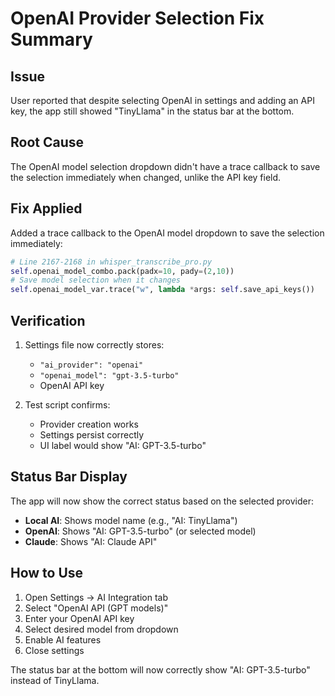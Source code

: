 # OpenAI Provider Selection Fix Summary

## Issue
User reported that despite selecting OpenAI in settings and adding an API key, the app still showed "TinyLlama" in the status bar at the bottom.

## Root Cause
The OpenAI model selection dropdown didn't have a trace callback to save the selection immediately when changed, unlike the API key field.

## Fix Applied
Added a trace callback to the OpenAI model dropdown to save the selection immediately:

```python
# Line 2167-2168 in whisper_transcribe_pro.py
self.openai_model_combo.pack(padx=10, pady=(2,10))
# Save model selection when it changes
self.openai_model_var.trace("w", lambda *args: self.save_api_keys())
```

## Verification
1. Settings file now correctly stores:
   - `"ai_provider": "openai"`
   - `"openai_model": "gpt-3.5-turbo"`
   - OpenAI API key

2. Test script confirms:
   - Provider creation works
   - Settings persist correctly
   - UI label would show "AI: GPT-3.5-turbo"

## Status Bar Display
The app will now show the correct status based on the selected provider:
- **Local AI**: Shows model name (e.g., "AI: TinyLlama")
- **OpenAI**: Shows "AI: GPT-3.5-turbo" (or selected model)
- **Claude**: Shows "AI: Claude API"

## How to Use
1. Open Settings → AI Integration tab
2. Select "OpenAI API (GPT models)"
3. Enter your OpenAI API key
4. Select desired model from dropdown
5. Enable AI features
6. Close settings

The status bar at the bottom will now correctly show "AI: GPT-3.5-turbo" instead of TinyLlama.